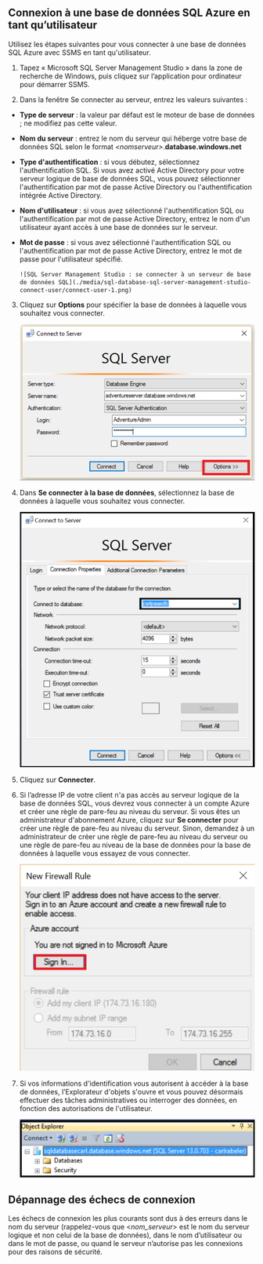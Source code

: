 ## Connexion à une base de données SQL Azure en tant qu’utilisateur

Utilisez les étapes suivantes pour vous connecter à une base de données SQL Azure avec SSMS en tant qu'utilisateur.

1. Tapez « Microsoft SQL Server Management Studio » dans la zone de recherche de Windows, puis cliquez sur l’application pour ordinateur pour démarrer SSMS.

2. Dans la fenêtre Se connecter au serveur, entrez les valeurs suivantes :

- **Type de serveur** : la valeur par défaut est le moteur de base de données ; ne modifiez pas cette valeur.
 - **Nom du serveur** : entrez le nom du serveur qui héberge votre base de données SQL selon le format *&lt;nomserveur>*.**database.windows.net**
 - **Type d'authentification** : si vous débutez, sélectionnez l'authentification SQL. Si vous avez activé Active Directory pour votre serveur logique de base de données SQL, vous pouvez sélectionner l'authentification par mot de passe Active Directory ou l'authentification intégrée Active Directory.
 - **Nom d'utilisateur** : si vous avez sélectionné l'authentification SQL ou l'authentification par mot de passe Active Directory, entrez le nom d'un utilisateur ayant accès à une base de données sur le serveur.
 - **Mot de passe** : si vous avez sélectionné l'authentification SQL ou l'authentification par mot de passe Active Directory, entrez le mot de passe pour l'utilisateur spécifié.
   
       ![SQL Server Management Studio : se connecter à un serveur de base de données SQL](./media/sql-database-sql-server-management-studio-connect-user/connect-user-1.png)

3. Cliquez sur **Options** pour spécifier la base de données à laquelle vous souhaitez vous connecter.

      ![SQL Server Management Studio : se connecter à un serveur de base de données SQL](./media/sql-database-sql-server-management-studio-connect-user/connect-user-2.png)
 
4. Dans **Se connecter à la base de données**, sélectionnez la base de données à laquelle vous souhaitez vous connecter.

     ![SQL Server Management Studio : se connecter à un serveur de base de données SQL](./media/sql-database-sql-server-management-studio-connect-user/connect-user-3.png)

5. Cliquez sur **Connecter**.
 
6. Si l’adresse IP de votre client n'a pas accès au serveur logique de la base de données SQL, vous devrez vous connecter à un compte Azure et créer une règle de pare-feu au niveau du serveur. Si vous êtes un administrateur d'abonnement Azure, cliquez sur **Se connecter** pour créer une règle de pare-feu au niveau du serveur. Sinon, demandez à un administrateur de créer une règle de pare-feu au niveau du serveur ou une règle de pare-feu au niveau de la base de données pour la base de données à laquelle vous essayez de vous connecter.
 
      ![SQL Server Management Studio : se connecter à un serveur de base de données SQL](./media/sql-database-sql-server-management-studio-connect-user/connect-user-4.png)
 
7. Si vos informations d'identification vous autorisent à accéder à la base de données, l’Explorateur d'objets s'ouvre et vous pouvez désormais effectuer des tâches administratives ou interroger des données, en fonction des autorisations de l'utilisateur.
  
      ![SQL Server Management Studio : se connecter à un serveur de base de données SQL](./media/sql-database-sql-server-management-studio-connect-user/connect-user-5.png)
      
 
## Dépannage des échecs de connexion

Les échecs de connexion les plus courants sont dus à des erreurs dans le nom du serveur (rappelez-vous que <*nom\_serveur*> est le nom du serveur logique et non celui de la base de données), dans le nom d’utilisateur ou dans le mot de passe, ou quand le serveur n’autorise pas les connexions pour des raisons de sécurité.

<!---HONumber=AcomDC_0629_2016-->